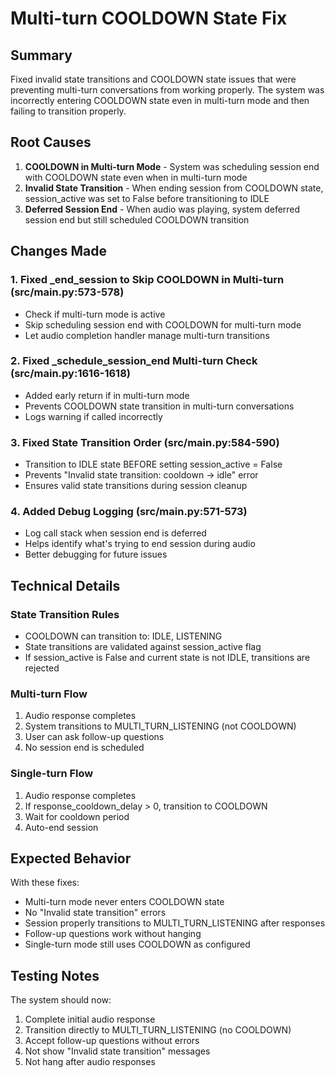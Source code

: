# Multi-turn COOLDOWN State Fix

## Summary

Fixed invalid state transitions and COOLDOWN state issues that were preventing multi-turn conversations from working properly. The system was incorrectly entering COOLDOWN state even in multi-turn mode and then failing to transition properly.

## Root Causes

1. **COOLDOWN in Multi-turn Mode** - System was scheduling session end with COOLDOWN state even when in multi-turn mode
2. **Invalid State Transition** - When ending session from COOLDOWN state, session_active was set to False before transitioning to IDLE
3. **Deferred Session End** - When audio was playing, system deferred session end but still scheduled COOLDOWN transition

## Changes Made

### 1. Fixed _end_session to Skip COOLDOWN in Multi-turn (src/main.py:573-578)
- Check if multi-turn mode is active
- Skip scheduling session end with COOLDOWN for multi-turn mode
- Let audio completion handler manage multi-turn transitions

### 2. Fixed _schedule_session_end Multi-turn Check (src/main.py:1616-1618)
- Added early return if in multi-turn mode
- Prevents COOLDOWN state transition in multi-turn conversations
- Logs warning if called incorrectly

### 3. Fixed State Transition Order (src/main.py:584-590)
- Transition to IDLE state BEFORE setting session_active = False
- Prevents "Invalid state transition: cooldown -> idle" error
- Ensures valid state transitions during session cleanup

### 4. Added Debug Logging (src/main.py:571-573)
- Log call stack when session end is deferred
- Helps identify what's trying to end session during audio
- Better debugging for future issues

## Technical Details

### State Transition Rules
- COOLDOWN can transition to: IDLE, LISTENING
- State transitions are validated against session_active flag
- If session_active is False and current state is not IDLE, transitions are rejected

### Multi-turn Flow
1. Audio response completes
2. System transitions to MULTI_TURN_LISTENING (not COOLDOWN)
3. User can ask follow-up questions
4. No session end is scheduled

### Single-turn Flow  
1. Audio response completes
2. If response_cooldown_delay > 0, transition to COOLDOWN
3. Wait for cooldown period
4. Auto-end session

## Expected Behavior

With these fixes:
- Multi-turn mode never enters COOLDOWN state
- No "Invalid state transition" errors
- Session properly transitions to MULTI_TURN_LISTENING after responses
- Follow-up questions work without hanging
- Single-turn mode still uses COOLDOWN as configured

## Testing Notes

The system should now:
1. Complete initial audio response
2. Transition directly to MULTI_TURN_LISTENING (no COOLDOWN)
3. Accept follow-up questions without errors
4. Not show "Invalid state transition" messages
5. Not hang after audio responses